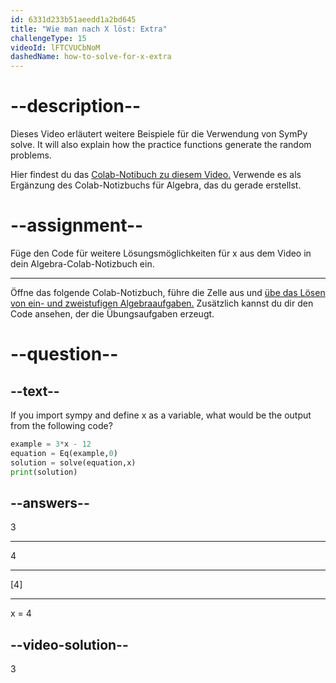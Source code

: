 ```yaml
---
id: 6331d233b51aeedd1a2bd645
title: "Wie man nach X löst: Extra"
challengeType: 15
videoId: lFTCVUCbNoM
dashedName: how-to-solve-for-x-extra
---
```


# --description--

Dieses Video erläutert weitere Beispiele für die Verwendung von SymPy solve. It will also explain how the practice functions generate the random problems.

Hier findest du das <a href="https://colab.research.google.com/drive/1Jv6WxW93J_1GZao8DkNb4X0D93oVibbs" target="_blank" rel="noopener noreferrer nofollow">Colab-Notibuch zu diesem Video.</a> Verwende es als Ergänzung des Colab-Notizbuchs für Algebra, das du gerade erstellst.

# --assignment--

Füge den Code für weitere Lösungsmöglichkeiten für x aus dem Video in dein Algebra-Colab-Notizbuch ein.

---

Öffne das folgende Colab-Notizbuch, führe die Zelle aus und <a href="https://colab.research.google.com/drive/1XjmHoERFKcvol7FPidQE-wgdvR82HV45" target="_blank" rel="noopener noreferrer nofollow">übe das Lösen von ein- und zweistufigen Algebraaufgaben.</a> Zusätzlich kannst du dir den Code ansehen, der die Übungsaufgaben erzeugt.

# --question--

## --text--

If you import sympy and define x as a variable, what would be the output from the following code?

```py
example = 3*x - 12
equation = Eq(example,0)
solution = solve(equation,x)
print(solution)
```

## --answers--

3

---

4

---

[4]

---

x = 4

## --video-solution--

3
